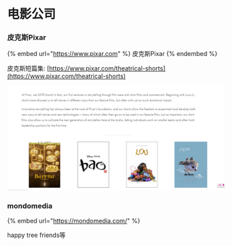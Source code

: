 # 电影公司

### 皮克斯Pixar

{% embed url="https://www.pixar.com" %}
皮克斯Pixar&#x20;
{% endembed %}

皮克斯短篇集: [https://www.pixar.com/theatrical-shorts](https://www.pixar.com/theatrical-shorts)

![](<../../.gitbook/assets/image (5).png>)

### mondomedia

{% embed url="https://mondomedia.com/" %}

happy tree friends等

